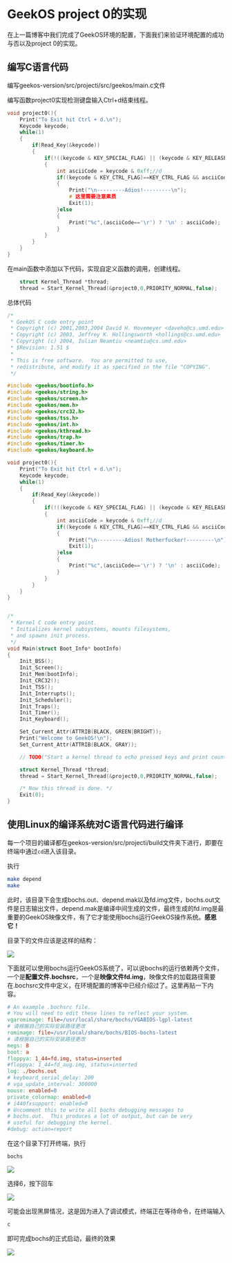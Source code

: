 # GeekOS project 0的实现

在上一篇博客中我们完成了GeekOS环境的配置，下面我们来验证环境配置的成功与否以及project 0的实现。

## 编写C语言代码

编写geekos-version/src/projecti/src/geekos/main.c文件

编写函数project0实现检测键盘输入Ctrl+d结束线程。

```cpp
void project0(){
    Print("To Exit hit Ctrl + d.\n");
    Keycode keycode;
    while(1)
    {
        if(Read_Key(&keycode))
        {
            if(!((keycode & KEY_SPECIAL_FLAG) || (keycode & KEY_RELEASE_FLAG)))// 不是特殊键或者弹起
            {
                int asciiCode = keycode & 0xff;//d
                if((keycode & KEY_CTRL_FLAG)==KEY_CTRL_FLAG && asciiCode=='d')//ctrl+d
                {
                    Print("\n---------Adios!---------\n");
                    # 这里需要注意素质
                    Exit(1);
                }else
                {
                    Print("%c",(asciiCode=='\r') ? '\n' : asciiCode);
                }
            }
        }
    }
}
```

在main函数中添加以下代码，实现自定义函数的调用，创建线程。

```cpp
    struct Kernel_Thread *thread;
    thread = Start_Kernel_Thread(&project0,0,PRIORITY_NORMAL,false);
```

总体代码

```cpp
/*
 * GeekOS C code entry point
 * Copyright (c) 2001,2003,2004 David H. Hovemeyer <daveho@cs.umd.edu>
 * Copyright (c) 2003, Jeffrey K. Hollingsworth <hollings@cs.umd.edu>
 * Copyright (c) 2004, Iulian Neamtiu <neamtiu@cs.umd.edu>
 * $Revision: 1.51 $
 * 
 * This is free software.  You are permitted to use,
 * redistribute, and modify it as specified in the file "COPYING".
 */

#include <geekos/bootinfo.h>
#include <geekos/string.h>
#include <geekos/screen.h>
#include <geekos/mem.h>
#include <geekos/crc32.h>
#include <geekos/tss.h>
#include <geekos/int.h>
#include <geekos/kthread.h>
#include <geekos/trap.h>
#include <geekos/timer.h>
#include <geekos/keyboard.h>

void project0(){
    Print("To Exit hit Ctrl + d.\n");
    Keycode keycode;
    while(1)
    {
        if(Read_Key(&keycode))
        {
            if(!((keycode & KEY_SPECIAL_FLAG) || (keycode & KEY_RELEASE_FLAG)))// 不是特殊键或者弹起
            {
                int asciiCode = keycode & 0xff;//d
                if((keycode & KEY_CTRL_FLAG)==KEY_CTRL_FLAG && asciiCode=='d')//ctrl+d
                {
                    Print("\n---------Adios! Motherfucker!---------\n");
                    Exit(1);
                }else
                {
                    Print("%c",(asciiCode=='\r') ? '\n' : asciiCode);
                }
            }
        }
    }
}


/*
 * Kernel C code entry point.
 * Initializes kernel subsystems, mounts filesystems,
 * and spawns init process.
 */
void Main(struct Boot_Info* bootInfo)
{
    Init_BSS();
    Init_Screen();
    Init_Mem(bootInfo);
    Init_CRC32();
    Init_TSS();
    Init_Interrupts();
    Init_Scheduler();
    Init_Traps();
    Init_Timer();
    Init_Keyboard();

    Set_Current_Attr(ATTRIB(BLACK, GREEN|BRIGHT));
    Print("Welcome to GeekOS!\n");
    Set_Current_Attr(ATTRIB(BLACK, GRAY));

    // TODO("Start a kernel thread to echo pressed keys and print counts");

    struct Kernel_Thread *thread;
    thread = Start_Kernel_Thread(&project0,0,PRIORITY_NORMAL,false);

    /* Now this thread is done. */
    Exit(0);
}
```

## 使用Linux的编译系统对C语言代码进行编译

每一个项目的编译都在geekos-version/src/projecti/build文件夹下进行，即要在终端中通过``cd``进入该目录。

执行

```bash
make depend
make
```

此时，该目录下会生成bochs.out、depend.mak以及fd.img文件，bochs.out文件是日志输出文件，depend.mak是编译中间生成的文件，最终生成的fd.img是最重要的GeekOS映像文件，有了它才能使用bochs运行GeekOS操作系统。**感恩它！**

目录下的文件应该是这样的结构：

![](https://raw.githubusercontent.com/bonjour-npy/Image-Hosting-Service/main/typora_images/202304251431067.png)

下面就可以使用bochs运行GeekOS系统了，可以说bochs的运行依赖两个文件，一个是**配置文件.bochsrc**，一个是**映像文件fd.img**，映像文件的加载路径需要在.bochsrc文件中定义，在环境配置的博客中已经介绍过了。这里再贴一下内容。

```makefile
# An example .bochsrc file.
# You will need to edit these lines to reflect your system.
vgaromimage: file=/usr/local/share/bochs/VGABIOS-lgpl-latest
# 请根据自己的实际安装路径更改
romimage: file=/usr/local/share/bochs/BIOS-bochs-latest
# 请根据自己的实际安装路径更改
megs: 8
boot: a
floppya: 1_44=fd.img, status=inserted
#floppya: 1_44=fd_aug.img, status=inserted
log: ./bochs.out
# keyboard_serial_delay: 200
# vga_update_interval: 300000
mouse: enabled=0
private_colormap: enabled=0
# i440fxsupport: enabled=0
# Uncomment this to write all bochs debugging messages to
# bochs.out.  This produces a lot of output, but can be very
# useful for debugging the kernel.
#debug: action=report
```

在这个目录下打开终端，执行

```bash
bochs
```

![](https://raw.githubusercontent.com/bonjour-npy/Image-Hosting-Service/main/typora_images/202304251442853.png)

选择6，按下回车

![](https://raw.githubusercontent.com/bonjour-npy/Image-Hosting-Service/main/typora_images/202304251444987.png)

可能会出现黑屏情况，这是因为进入了调试模式，终端正在等待命令，在终端输入

```bash
c
```

即可完成bochs的正式启动，最终的效果

![](https://raw.githubusercontent.com/bonjour-npy/Image-Hosting-Service/main/typora_images/202304251447741.png)
